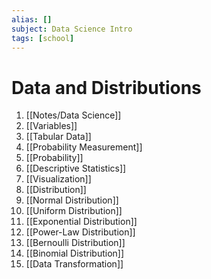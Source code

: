 ```yaml
---
alias: []
subject: Data Science Intro
tags: [school]
---
```

# Data and Distributions

1. [[Notes/Data Science]]
2. [[Variables]]
3. [[Tabular Data]]
4. [[Probability Measurement]]
5. [[Probability]]
6. [[Descriptive Statistics]]
7. [[Visualization]]
8. [[Distribution]]
9. [[Normal Distribution]]
10. [[Uniform Distribution]]
11. [[Exponential Distribution]]
12. [[Power-Law Distribution]]
13. [[Bernoulli Distribution]]
14. [[Binomial Distribution]]
15. [[Data Transformation]]